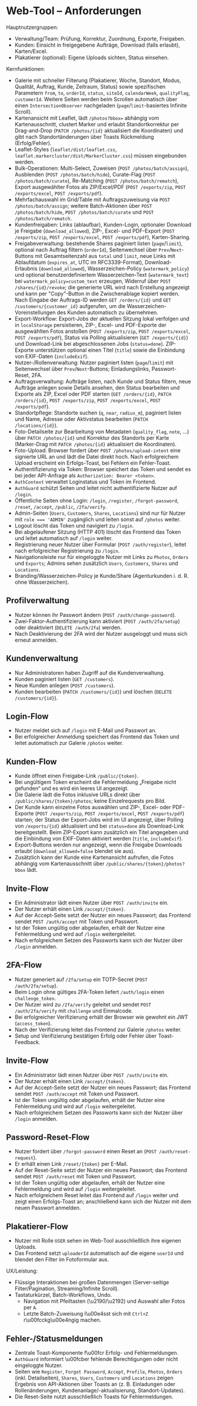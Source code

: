 # Web-Tool – Anforderungen

Hauptnutzergruppen:

- Verwaltung/Team: Prüfung, Korrektur, Zuordnung, Exporte, Freigaben.
- Kunden: Einsicht in freigegebene Aufträge, Download (falls erlaubt), Karten/Excel.
- Plakatierer (optional): Eigene Uploads sichten, Status einsehen.

Kernfunktionen:

- Galerie mit schneller Filterung (Plakatierer, Woche, Standort, Modus, Qualität, Auftrag, Kunde, Zeitraum, Status) sowie spezifischen Parametern `from`, `to`, `orderId`, `status`, `siteId`, `calendarWeek`, `qualityFlag`, `customerId`. Weitere Seiten werden beim Scrollen automatisch über einen `IntersectionObserver` nachgeladen (`page`/`limit`-basiertes Infinite Scroll).
- Kartenansicht mit Leaflet, lädt `/photos?bbox=` abhängig vom Kartenausschnitt,
  clustert Marker und erlaubt Standortkorrektur per Drag-and-Drop
  (`PATCH /photos/{id}` aktualisiert die Koordinaten) und gibt
  nach Standortänderungen über Toasts Rückmeldung (Erfolg/Fehler).
- Leaflet-Styles (`leaflet/dist/leaflet.css`, `leaflet.markercluster/dist/MarkerCluster.css`) müssen eingebunden werden.
- Bulk-Operationen: Multi-Select, Zuweisen (`POST /photos/batch/assign`), Ausblenden (`POST /photos/batch/hide`), Curate-Flag (`POST /photos/batch/curate`), Re-Matching (`POST /photos/batch/rematch`), Export ausgewählter Fotos als ZIP/Excel/PDF (`POST /exports/zip`, `POST /exports/excel`, `POST /exports/pdf`).
- Mehrfachauswahl im Grid/Table mit Auftragszuweisung via `POST /photos/batch/assign`; weitere Batch-Aktionen über `POST /photos/batch/hide`, `POST /photos/batch/curate` und `POST /photos/batch/rematch`.
- Kundenfreigaben: Links (ablaufbar), Kunden-Login, optionaler Download je Freigabe (`download_allowed`), ZIP-, Excel- und PDF-Export (`POST /exports/zip`, `POST /exports/excel`, `POST /exports/pdf`), Karten-Sharing.
- Freigabeverwaltung: bestehende Shares paginiert listen (`page`/`limit`), optional nach Auftrag filtern (`orderId`), Seitenwechsel über `Prev`/`Next`-Buttons mit Gesamtseitenzahl aus `total` und `limit`, neue Links mit Ablaufdatum (`expires_at`, UTC im RFC3339-Format), Download-Erlaubnis (`download_allowed`), Wasserzeichen-Policy (`watermark_policy`) und optional benutzerdefiniertem Wasserzeichen-Text (`watermark_text`) bei `watermark_policy=custom_text` erzeugen, Widerruf über `POST /shares/{id}/revoke`; die generierte URL wird nach Erstellung angezeigt und kann per "Copy"-Button in die Zwischenablage kopiert werden. Nach Eingabe der Auftrags-ID werden `GET /orders/{id}` und `GET /customers/{customer_id}` aufgerufen, um die Wasserzeichen-Voreinstellungen des Kunden automatisch zu übernehmen.
- Export-Workflow: Export-Jobs der aktuellen Sitzung lokal verfolgen und in `localStorage` persistieren, ZIP-, Excel- und PDF-Exporte der ausgewählten Fotos anstoßen (`POST /exports/zip`, `POST /exports/excel`, `POST /exports/pdf`), Status via Polling aktualisieren (`GET /exports/{id}`) und Download-Link bei abgeschlossenen Jobs (`status=done`). ZIP-Exporte unterstützen optional einen Titel (`title`) sowie die Einbindung von EXIF-Daten (`includeExif`).
- Nutzer-/Rollenverwaltung: Nutzer paginiert listen (`page`/`limit`) mit Seitenwechsel über `Prev`/`Next`-Buttons; Einladungslinks, Passwort-Reset, 2FA.
- Auftragsverwaltung: Aufträge listen, nach Kunde und Status filtern, neue Aufträge anlegen sowie Details ansehen, den Status bearbeiten und Exporte als ZIP, Excel oder PDF starten (`GET /orders/{id}`, `PATCH /orders/{id}`, `POST /exports/zip`, `POST /exports/excel`, `POST /exports/pdf`).
- Standortpflege: Standorte suchen (`q`, `near`, `radius_m`), paginiert listen und Name, Adresse oder Aktivstatus bearbeiten (`PATCH /locations/{id}`).
- Foto-Detailseite zur Bearbeitung von Metadaten (`quality_flag`, `note`, ...)
  über `PATCH /photos/{id}` und Korrektur des Standorts per Karte
  (Marker-Drag mit `PATCH /photos/{id}` aktualisiert die Koordinaten).
- Foto-Upload: Browser fordert über `POST /photos/upload-intent` eine signierte URL an und lädt die Datei direkt hoch. Nach erfolgreichem Upload erscheint ein Erfolgs-Toast, bei Fehlern ein Fehler-Toast.
- Authentifizierung via Token: Browser speichert das Token und sendet es bei jeder API-Anfrage als `Authorization: Bearer <token>`.
- `AuthContext` verwaltet Loginstatus und Token im Frontend.
- `AuthGuard` schützt Seiten und leitet nicht authentifizierte Nutzer auf `/login`.
- Öffentliche Seiten ohne Login: `/login`, `/register`, `/forgot-password`, `/reset`, `/accept`, `/public`, `/2fa/verify`.
- Admin-Seiten (`Users`, `Customers`, `Shares`, `Locations`) sind nur für Nutzer mit `role === 'ADMIN'` zugänglich und leiten sonst auf `/photos` weiter.
- Logout löscht das Token und navigiert zu `/login`.
- Bei abgelaufener Sitzung (HTTP 401) löscht das Frontend das Token und leitet automatisch auf `/login` weiter.
- Registrierung neuer Nutzer über Formular (`POST /auth/register`), leitet nach erfolgreicher Registrierung zu `/login`.
- Navigationsleiste nur für eingeloggte Nutzer mit Links zu `Photos`, `Orders` und `Exports`; Admins sehen zusätzlich `Users`, `Customers`, `Shares` und `Locations`.
- Branding/Wasserzeichen-Policy je Kunde/Share (Agenturkunden i. d. R. ohne Wasserzeichen).

## Profilverwaltung

- Nutzer können ihr Passwort ändern (`POST /auth/change-password`).
- Zwei-Faktor-Authentifizierung kann aktiviert (`POST /auth/2fa/setup`) oder deaktiviert (`DELETE /auth/2fa`) werden.
- Nach Deaktivierung der 2FA wird der Nutzer ausgeloggt und muss sich erneut anmelden.

## Kundenverwaltung

- Nur Administratoren haben Zugriff auf die Kundenverwaltung.
- Kunden paginiert listen (`GET /customers`).
- Neue Kunden anlegen (`POST /customers`).
- Kunden bearbeiten (`PATCH /customers/{id}`) und löschen (`DELETE /customers/{id}`).

## Login-Flow

- Nutzer meldet sich auf `/login` mit E-Mail und Passwort an.
- Bei erfolgreicher Anmeldung speichert das Frontend das Token und leitet automatisch zur Galerie `/photos` weiter.

## Kunden-Flow

- Kunde öffnet einen Freigabe-Link `/public/{token}`.
- Bei ungültigem Token erscheint die Fehlermeldung „Freigabe nicht gefunden“ und es wird ein leeres UI angezeigt.
- Die Galerie lädt die Fotos inklusive URLs direkt über `/public/shares/{token}/photos`; keine Einzelrequests pro Bild.
- Der Kunde kann einzelne Fotos auswählen und ZIP-, Excel- oder PDF-Exporte (`POST /exports/zip`, `POST /exports/excel`, `POST /exports/pdf`) starten; der Status der Export-Jobs wird im UI angezeigt, über Polling von `/exports/{id}` aktualisiert und bei `status=done` als Download-Link bereitgestellt. Beim ZIP-Export kann zusätzlich ein Titel angegeben und die Einbindung von EXIF-Daten aktiviert werden (`title`, `includeExif`).
- Export-Buttons werden nur angezeigt, wenn die Freigabe Downloads erlaubt (`download_allowed=false` blendet sie aus).
- Zusätzlich kann der Kunde eine Kartenansicht aufrufen, die Fotos abhängig vom Kartenausschnitt über `/public/shares/{token}/photos?bbox` lädt.

## Invite-Flow

- Ein Administrator lädt einen Nutzer über `POST /auth/invite` ein.
- Der Nutzer erhält einen Link `/accept/{token}`.
- Auf der Accept-Seite setzt der Nutzer ein neues Passwort; das Frontend sendet `POST /auth/accept` mit Token und Passwort.
- Ist der Token ungültig oder abgelaufen, erhält der Nutzer eine Fehlermeldung und wird auf `/login` weitergeleitet.
- Nach erfolgreichem Setzen des Passworts kann sich der Nutzer über `/login` anmelden.

## 2FA-Flow

- Nutzer generiert auf `/2fa/setup` ein TOTP-Secret (`POST /auth/2fa/setup`).
- Beim Login ohne gültiges 2FA-Token liefert `/auth/login` einen `challenge_token`.
- Der Nutzer wird zu `/2fa/verify` geleitet und sendet `POST /auth/2fa/verify` mit `challenge` und Einmalcode.
- Bei erfolgreicher Verifizierung erhält der Browser wie gewohnt ein JWT (`access_token`).
- Nach der Verifizierung leitet das Frontend zur Galerie `/photos` weiter.
- Setup und Verifizierung bestätigen Erfolg oder Fehler über Toast-Feedback.

## Invite-Flow

- Ein Administrator lädt einen Nutzer über `POST /auth/invite` ein.
- Der Nutzer erhält einen Link `/accept/{token}`.
- Auf der Accept-Seite setzt der Nutzer ein neues Passwort; das Frontend sendet `POST /auth/accept` mit Token und Passwort.
- Ist der Token ungültig oder abgelaufen, erhält der Nutzer eine Fehlermeldung und wird auf `/login` weitergeleitet.
- Nach erfolgreichem Setzen des Passworts kann sich der Nutzer über `/login` anmelden.

## Password-Reset-Flow

- Nutzer fordert über `/forgot-password` einen Reset an (`POST /auth/reset-request`).
- Er erhält einen Link `/reset/{token}` per E-Mail.
- Auf der Reset-Seite setzt der Nutzer ein neues Passwort; das Frontend sendet `POST /auth/reset` mit Token und Passwort.
- Ist der Token ungültig oder abgelaufen, erhält der Nutzer eine Fehlermeldung und wird auf `/login` weitergeleitet.
- Nach erfolgreichem Reset leitet das Frontend auf `/login` weiter und zeigt einen Erfolgs-Toast an; anschließend kann sich der Nutzer mit dem neuen Passwort anmelden.

## Plakatierer-Flow

- Nutzer mit Rolle `USER` sehen im Web-Tool ausschließlich ihre eigenen Uploads.
- Das Frontend setzt `uploaderId` automatisch auf die eigene `userId` und blendet den Filter im Fotoformular aus.

UX/Leistung:

- Flüssige Interaktionen bei großen Datenmengen (Server-seitige Filter/Pagination, Streaming/Infinite Scroll).
- Tastaturkürzel, Batch-Workflows, Undo.
  - Navigation mit Pfeiltasten (\u2190/\u2192) und Auswahl aller Fotos per `A`.
  - Letzte Batch-Zuweisung l\u00e4sst sich mit `Ctrl+Z` r\u00fcckg\u00e4ngig machen.

## Fehler-/Statusmeldungen

- Zentrale Toast-Komponente f\u00fcr Erfolg- und Fehlermeldungen.
- `AuthGuard` informiert \u00fcber fehlende Berechtigungen oder nicht eingeloggte Nutzer.
- Seiten wie `Register`, `Forgot Password`, `Accept`, `Profile`, `Photos`, `Orders` (inkl. Detailseiten), `Shares`, `Users`, `Customers` und `Locations` zeigen Ergebnis von API-Aktionen über Toasts an (z. B. Einladungen oder Rollenänderungen, Kundenanlage/-aktualisierung, Standort-Updates).
- Die Reset-Seite nutzt ausschließlich Toasts für Fehlermeldungen.
